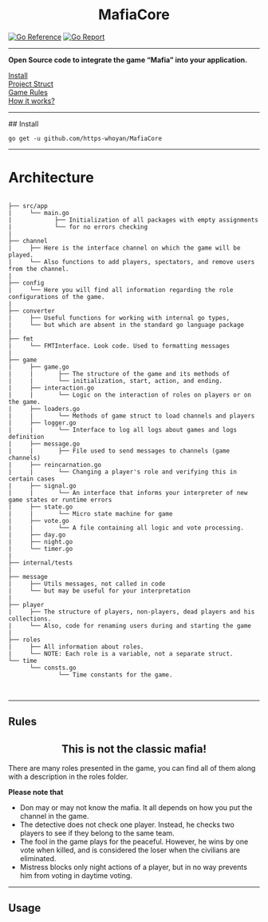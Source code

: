 # <h1 align="center"> MafiaCore</h1> [![Go Reference](https://pkg.go.dev/badge/github.com/https-whoyan/MafiaCore.svg)](https://pkg.go.dev/github.com/https-whoyan/MafiaCore) [![Go Report](https://goreportcard.com/badge/github.com/https-whoyan/MafiaCore)](https://goreportcard.com/report/github.com/https-whoyan/MafiaCore)
<hr>

**Open Source code to integrate the game “Mafia” into your application.**

[Install](#install) <br>
[Project Struct](#Architecture) <br>
[Game Rules](#Rules) <br>
[How it works?](#Usage) <br>

<hr>
## Install

```
go get -u github.com/https-whoyan/MafiaCore
```

<hr>

# Architecture
<pre>
<code style="display: block">
├── src/app
|     └── main.go
|            ├── Initialization of all packages with empty assignments
|            └── for no errors checking
|
├── channel
|     ├── Here is the interface channel on which the game will be played.
|     └── Also functions to add players, spectators, and remove users from the channel.
|
├── config
|     └── Here you will find all information regarding the role configurations of the game.
|
├── converter
|     ├── Useful functions for working with internal go types,
|     └── but which are absent in the standard go language package
|
├── fmt
|     └── FMTInterface. Look code. Used to formatting messages
|
├── game 
|     ├── game.go
|     |       ├── The structure of the game and its methods of
|     |       └── initialization, start, action, and ending.
|     ├── interaction.go
|     |       └── Logic on the interaction of roles on players or on the game.
|     ├── loaders.go
|     |       └── Methods of game struct to load channels and players
|     ├── logger.go
|     |       └── Interface to log all logs about games and logs definition
|     ├── message.go
|     |       ├── File used to send messages to channels (game channels) 
|     ├── reincarnation.go
|     |       └── Changing a player's role and verifying this in certain cases
|     ├── signal.go
|     |       └── An interface that informs your interpreter of new game states or runtime errors
|     ├── state.go
|     |       └── Micro state machine for game
|     ├── vote.go
|     |       └── A file containing all logic and vote processing.
|     ├── day.go
|     ├── night.go
|     └── timer.go
|
├── internal/tests
|
├── message
|     ├── Utils messages, not called in code 
|     └── but may be useful for your interpretation
|
├── player
|     ├── The structure of players, non-players, dead players and his collections.
|     └── Also, code for renaming users during and starting the game
|
├── roles
|     ├── All information about roles.
|     └── NOTE: Each role is a variable, not a separate struct. 
└── time
      └── consts.go
              └── Time constants for the game. 

</code>
</pre>

<hr>

## Rules

<h2 align="center"> This is not the classic mafia! </h2>

There are many roles presented in the game, you can find all of them along with a description in the roles folder.

**Please note that**
* Don may or may not know the mafia. It all depends on how you put the channel in the game.
* The detective does not check one player. Instead, he checks two players to see if they belong to the same team.
* The fool in the game plays for the peaceful. However, he wins by one vote when killed, and is considered the loser when the civilians are eliminated.
* Mistress blocks only night actions of a player, but in no way prevents him from voting in daytime voting.

<hr>

## Usage